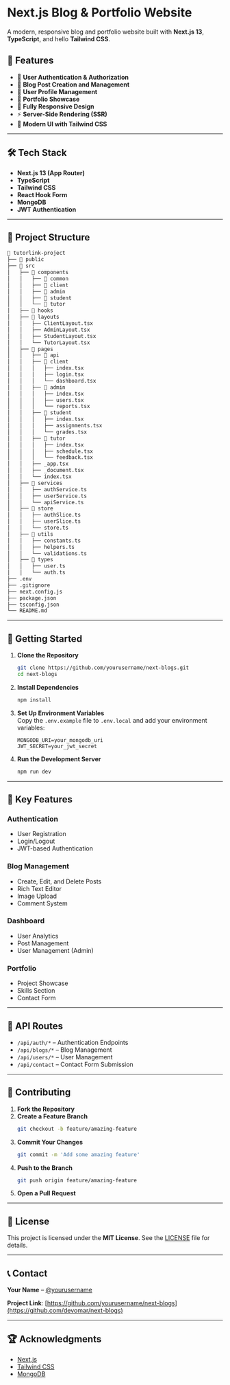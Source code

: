 # Next.js Blog & Portfolio Website  

A modern, responsive blog and portfolio website built with **Next.js 13**, **TypeScript**, and hello **Tailwind CSS**.  

## 🚀 Features  

- 🔐 **User Authentication & Authorization**  
- 📝 **Blog Post Creation and Management**  
- 👤 **User Profile Management**  
- 💼 **Portfolio Showcase**  
- 📱 **Fully Responsive Design**  
- ⚡ **Server-Side Rendering (SSR)**  
- 🎨 **Modern UI with Tailwind CSS**  

---

## 🛠 Tech Stack  

- **Next.js 13 (App Router)**  
- **TypeScript**  
- **Tailwind CSS**  
- **React Hook Form**  
- **MongoDB**  
- **JWT Authentication**  

---

## 📂 Project Structure  

```bash
📂 tutorlink-project
├── 📂 public
├── 📂 src
│   ├── 📂 components
│   │   ├── 📂 common
│   │   ├── 📂 client
│   │   ├── 📂 admin
│   │   ├── 📂 student
│   │   └── 📂 tutor
│   ├── 📂 hooks
│   ├── 📂 layouts
│   │   ├── ClientLayout.tsx
│   │   ├── AdminLayout.tsx
│   │   ├── StudentLayout.tsx
│   │   └── TutorLayout.tsx
│   ├── 📂 pages
│   │   ├── 📂 api
│   │   ├── 📂 client
│   │   │   ├── index.tsx
│   │   │   ├── login.tsx
│   │   │   └── dashboard.tsx
│   │   ├── 📂 admin
│   │   │   ├── index.tsx
│   │   │   ├── users.tsx
│   │   │   └── reports.tsx
│   │   ├── 📂 student
│   │   │   ├── index.tsx
│   │   │   ├── assignments.tsx
│   │   │   └── grades.tsx
│   │   ├── 📂 tutor
│   │   │   ├── index.tsx
│   │   │   ├── schedule.tsx
│   │   │   └── feedback.tsx
│   │   ├── _app.tsx
│   │   ├── _document.tsx
│   │   └── index.tsx
│   ├── 📂 services
│   │   ├── authService.ts
│   │   ├── userService.ts
│   │   └── apiService.ts
│   ├── 📂 store
│   │   ├── authSlice.ts
│   │   ├── userSlice.ts
│   │   └── store.ts
│   ├── 📂 utils
│   │   ├── constants.ts
│   │   ├── helpers.ts
│   │   └── validations.ts
│   ├── 📂 types
│   │   ├── user.ts
│   │   └── auth.ts
├── .env
├── .gitignore
├── next.config.js
├── package.json
├── tsconfig.json
└── README.md

```

---

## 📖 Getting Started  

1. **Clone the Repository**  
   ```bash
   git clone https://github.com/yourusername/next-blogs.git
   cd next-blogs
   ```

2. **Install Dependencies**  
   ```bash
   npm install
   ```

3. **Set Up Environment Variables**  
   Copy the `.env.example` file to `.env.local` and add your environment variables:  
   ```
   MONGODB_URI=your_mongodb_uri  
   JWT_SECRET=your_jwt_secret  
   ```

4. **Run the Development Server**  
   ```bash
   npm run dev
   ```

---

## 🔑 Key Features  

### **Authentication**  
- User Registration  
- Login/Logout  
- JWT-based Authentication  

### **Blog Management**  
- Create, Edit, and Delete Posts  
- Rich Text Editor  
- Image Upload  
- Comment System  

### **Dashboard**  
- User Analytics  
- Post Management  
- User Management (Admin)  

### **Portfolio**  
- Project Showcase  
- Skills Section  
- Contact Form  

---

## 📡 API Routes  

- `/api/auth/*` – Authentication Endpoints  
- `/api/blogs/*` – Blog Management  
- `/api/users/*` – User Management  
- `/api/contact` – Contact Form Submission  

---

## 🤝 Contributing  

1. **Fork the Repository**  
2. **Create a Feature Branch**  
   ```bash
   git checkout -b feature/amazing-feature
   ```  
3. **Commit Your Changes**  
   ```bash
   git commit -m 'Add some amazing feature'
   ```  
4. **Push to the Branch**  
   ```bash
   git push origin feature/amazing-feature
   ```  
5. **Open a Pull Request**  

---

## 📄 License  

This project is licensed under the **MIT License**. See the [LICENSE](LICENSE) file for details.  

---

## 📞 Contact  

**Your Name** – [@yourusername](https://github.com/omarfarukesham)  

**Project Link**: [https://github.com/yourusername/next-blogs](https://github.com/devomar/next-blogs)  

---

## 🏆 Acknowledgments  

- [Next.js](https://nextjs.org/)  
- [Tailwind CSS](https://tailwindcss.com/)  
- [MongoDB](https://www.mongodb.com/)  
